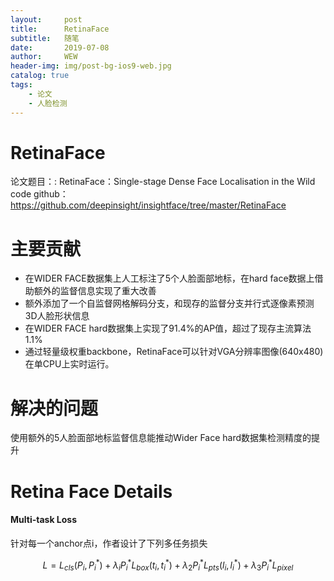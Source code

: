 ```yaml
---
layout:     post
title:      RetinaFace
subtitle:   随笔
date:       2019-07-08
author:     WEW
header-img: img/post-bg-ios9-web.jpg
catalog: true
tags:
    - 论文
    - 人脸检测
---
```

<script type="text/javascript" src="http://cdn.mathjax.org/mathjax/latest/MathJax.js?config=default"></script>
# RetinaFace
论文题目：: RetinaFace：Single-stage Dense Face Localisation in the Wild
code github：https://github.com/deepinsight/insightface/tree/master/RetinaFace

# 主要贡献
+ 在WIDER FACE数据集上人工标注了5个人脸面部地标，在hard face数据上借助额外的监督信息实现了重大改善
+ 额外添加了一个自监督网格解码分支，和现存的监督分支并行式逐像素预测3D人脸形状信息
+ 在WIDER FACE hard数据集上实现了91.4%的AP值，超过了现存主流算法1.1%
+ 通过轻量级权重backbone，RetinaFace可以针对VGA分辨率图像(640x480)在单CPU上实时运行。

# 解决的问题
使用额外的5人脸面部地标监督信息能推动Wider Face hard数据集检测精度的提升

# Retina Face Details
#### Multi-task Loss
针对每一个anchor点i，作者设计了下列多任务损失

$$ L=L_{c l s}\left(P_{i}, P_{i}^{*}\right)+\lambda_{i} P_{i}^{*} L_{b o x}\left(t_{i}, t_{i}^{*}\right)+\lambda_{2} P_{i}^{*} L_{p t s}\left(l_{i}, l_{i}^{*}\right)+\lambda_{3} P_{i}^{*} L_{p i x e l} $$
